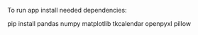 To run app install needed dependencies:

pip install pandas numpy matplotlib tkcalendar openpyxl pillow
